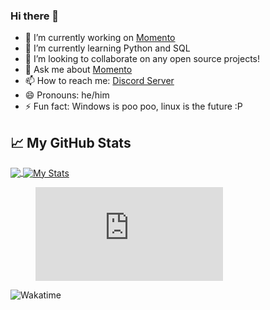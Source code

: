 ### Hi there 👋

- 🔭 I’m currently working on [Momento](https://github.com/momentodevs/Momento)
- 🌱 I’m currently learning Python and SQL
- 👯 I’m looking to collaborate on any open source projects!
- 💬 Ask me about [Momento](https://github.com/momentodevs/Momento)
- 📫 How to reach me: [Discord Server](https://discord.gg/wfsSRp8s7J)
- 😄 Pronouns: he/him
- ⚡ Fun fact: Windows is poo poo, linux is the future :P

<!--
**timmy-time/timmy-time** is a ✨ _special_ ✨ repository because its `README.md` (this file) appears on your GitHub profile.

Here are some ideas to get you started:

- 🔭 I’m currently working on ...
- 🌱 I’m currently learning ...
- 👯 I’m looking to collaborate on ...
- 🤔 I’m looking for help with ...
- 💬 Ask me about anything Python related
- 📫 How to reach me: ...
- 😄 Pronouns: ...
- ⚡ Fun fact: ...
-->

## &#x1f4c8; My GitHub Stats

<a href="https://github.com/natterstefan/natterstefan">
  <img align="center" src="https://github-readme-stats.vercel.app/api/top-langs/?username=timmy-time&hide=java,html&title_color=ffffff&text_color=c9cacc&icon_color=2bbc8a&bg_color=1d1f21" />
</a>

<a href="https://github.com/timmy-time/timmy-time">
  <img align="center" src="https://github-readme-stats.vercel.app/api?username=timmy-time&show_icons=true&line_height=27&count_private=true&title_color=ffffff&text_color=c9cacc&icon_color=2bbc8a&bg_color=1d1f21" alt="My Stats" />
</a>
<figure><embed src="https://wakatime.com/share/@b920b284-3cde-4cd4-b72e-f7f22d050b16/8e2116d2-19c7-4a26-b1bd-92aab387f78e.svg"></embed></figure>
<img align="center" src="https://wakatime.com/share/@b920b284-3cde-4cd4-b72e-f7f22d050b16/8e2116d2-19c7-4a26-b1bd-92aab387f78e.svg" alt="Wakatime">


